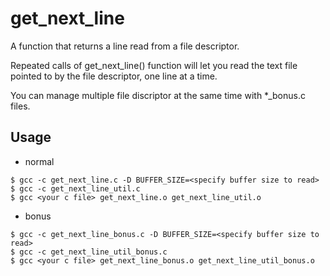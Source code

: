 # get_next_line

A function that returns a line read from a file descriptor.

Repeated calls of get_next_line() function will let you read the text file pointed to by the file descriptor, one line at a time.

You can manage multiple file discriptor at the same time with *_bonus.c files.

## Usage

- normal
```
$ gcc -c get_next_line.c -D BUFFER_SIZE=<specify buffer size to read>
$ gcc -c get_next_line_util.c
$ gcc <your c file> get_next_line.o get_next_line_util.o
```

- bonus
```
$ gcc -c get_next_line_bonus.c -D BUFFER_SIZE=<specify buffer size to read>
$ gcc -c get_next_line_util_bonus.c
$ gcc <your c file> get_next_line_bonus.o get_next_line_util_bonus.o
```